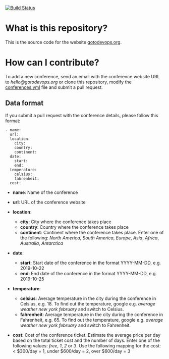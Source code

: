 [![Build Status](https://travis-ci.org/finspin/gotodevops.org.svg?branch=master)](https://travis-ci.org/finspin/gotodevops.org)

# What is this repository?

This is the source code for the website [gotodevops.org](http://www.gotodevops.org).

# How can I contribute?

To add a new conference, send an email with the conference website URL to _hello@gotodevops.org_ or clone this repository, modify the [conferences.yml](https://github.com/finspin/gotodevops.org/blob/master/src/conferences.yml) file and submit a pull request.

## Data format

If you submit a pull request with the conference details, please follow this format:

```
- name:
  url: 
  location:
    city:
    country:
    continent:
  date:
    start:
    end:
  temperature:
    celsius:
    fahrenheit:
  cost:
```

* **name**: Name of the conference

* **url**: URL of the conference website

* **location**:
  * **city**: City where the conference takes place
  * **country**: Country where the conference takes place
  * **continent**: Continent where the conference takes place. Enter one of the following: _North America_, _South America_, _Europe_, _Asia_, _Africa_, _Australia_, _Antarctica_
* **date**:
  * **start**: Start date of the conference in the format YYYY-MM-DD, e.g. 2019-10-22
  * **end**: End date of the conference in the format YYYY-MM-DD, e.g. 2019-10-25
* **temperature**:
  * **celsius**: Average temperature in the city during the conference in Celsius, e.g. 18. To find out the temperature, google e.g. _average weather new york february_ and switch to Celsius.
  * **fahrenheit**: Average temperature in the city during the conference in Fahrenheit, e.g. 65. To find out the temperature, google e.g. _average weather new york february_ and switch to Fahrenheit.
* **cost**: Cost of the conference ticket. Estimate the average price per day based on the total ticket cost and the number of days. Enter one of the following values: _free_, _1_, _2_ or _3_. Use the following mapping for the cost: < $300/day = 1, under $600/day = 2, over $600/day = 3
